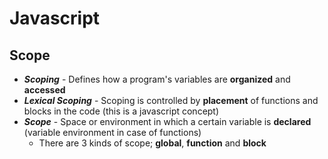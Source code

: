 # **Javascript**

## **Scope**

* ***Scoping*** - Defines how a program's variables are **organized** and **accessed**
* ***Lexical Scoping*** - Scoping is controlled by **placement** of functions and blocks in the code (this is a javascript concept)
* ***Scope*** - Space or environment in which a certain variable is **declared** (variable environment in case of functions)
  * There are 3 kinds of scope; **global**, **function** and **block**